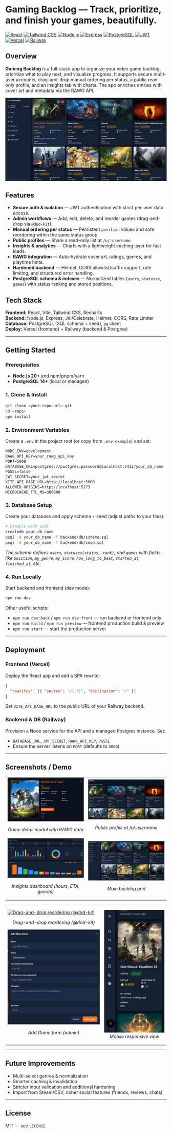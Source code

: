 # Gaming Backlog — Track, prioritize, and finish your games, beautifully.

[![React](https://img.shields.io/badge/Frontend-React-61DAFB?logo=react&logoColor=222)](#tech-stack)
[![Tailwind CSS](https://img.shields.io/badge/Styling-Tailwind-38B2AC?logo=tailwind-css&logoColor=fff)](#tech-stack)
[![Node.js](https://img.shields.io/badge/Backend-Node.js-339933?logo=node.js&logoColor=fff)](#tech-stack)
[![Express](https://img.shields.io/badge/API-Express-000?logo=express&logoColor=fff)](#tech-stack)
[![PostgreSQL](https://img.shields.io/badge/DB-PostgreSQL-4169E1?logo=postgresql&logoColor=fff)](#tech-stack)
[![JWT](https://img.shields.io/badge/Auth-JWT-000000?logo=jsonwebtokens&logoColor=fff)](#features)
[![Vercel](https://img.shields.io/badge/Frontend%20Hosting-Vercel-000?logo=vercel&logoColor=fff)](#deployment)
[![Railway](https://img.shields.io/badge/Backend%20Hosting-Railway-0B0D0E?logo=railway&logoColor=fff)](#deployment)

## Overview
**Gaming Backlog** is a full-stack app to organize your video game backlog, prioritize what to play next, and visualize progress. It supports secure multi-user accounts, drag-and-drop manual ordering per status, a public read-only profile, and an insights tab with charts. The app enriches entries with cover art and metadata via the RAWG API.

<!-- Hero image -->
<p align="center">
  <img src="docs/images/hero-dashboard.png" alt="Main backlog grid with cards" />
</p>

## Features
- **Secure auth & isolation** — JWT authentication with strict per-user data access.
- **Admin workflows** — Add, edit, delete, and reorder games (drag-and-drop via `@dnd-kit`).
- **Manual ordering per status** — Persistent `position` values and safe reordering within the same status group.
- **Public profiles** — Share a read-only list at `/u/:username`.
- **Insights & analytics** — Charts with a lightweight caching layer for fast loads.
- **RAWG integration** — Auto-hydrate cover art, ratings, genres, and playtime hints.
- **Hardened backend** — Helmet, CORS allowlist/suffix support, rate limiting, and structured error handling.
- **PostgreSQL schema & indexes** — Normalized tables (`users`, `statuses`, `games`) with status ranking and stored positions.

## Tech Stack
**Frontend:** React, Vite, Tailwind CSS, Recharts  
**Backend:** Node.js, Express, Joi/Celebrate, Helmet, CORS, Rate Limiter  
**Database:** PostgreSQL (SQL schema + seed), `pg` client  
**Deploy:** Vercel (frontend) + Railway (backend & Postgres)

---

## Getting Started

### Prerequisites
- **Node.js 20+** and npm/pnpm/yarn
- **PostgreSQL 14+** (local or managed)

### 1. Clone & Install
```bash
git clone <your-repo-url>.git
cd <repo>
npm install
```

### 2. Environment Variables

Create a `.env` in the project root (or copy from `.env.example`) and set:

```dotenv
NODE_ENV=development
RAWG_API_KEY=your_rawg_api_key
PORT=5000
DATABASE_URL=postgres://postgres:password@localhost:5432/your_db_name
PGSSL=false
JWT_SECRET=your_jwt_secret
VITE_API_BASE_URL=http://localhost:5000
ALLOWED_ORIGINS=http://localhost:5173
MICROCACHE_TTL_MS=300000
```

### 3. Database Setup

Create your database and apply schema + seed (adjust paths to your files):

```bash
# Example with psql
createdb your_db_name
psql -d your_db_name -f backend/db/schema.sql
psql -d your_db_name -f backend/db/seed.sql
```

_The schema defines `users`, `statuses(status, rank)`, and `games` with fields like `position`, `my_genre`, `my_score`, `how_long_to_beat`, `started_at`, `finished_at`, etc._

### 4. Run Locally

Start backend and frontend (dev mode):

```bash
npm run dev
```

Other useful scripts:

- `npm run dev:back` / `npm run dev:front` — run backend or frontend only  
- `npm run build` / `npm run preview` — frontend production build & preview  
- `npm run start` — start the production server

---

## Deployment

### Frontend (Vercel)

Deploy the React app and add a SPA rewrite:

```json
{
  "rewrites": [{ "source": "/(.*)", "destination": "/" }]
}
```

Set `VITE_API_BASE_URL` to the public URL of your Railway backend.

### Backend & DB (Railway)

Provision a Node service for the API and a managed Postgres instance. Set:

- `DATABASE_URL`, `JWT_SECRET`, `RAWG_API_KEY`, `PGSSL`  
- Ensure the server listens on `PORT` (defaults to `5000`)

---

## Screenshots / Demo

<!-- Desktop screens as a tidy 2×2 grid -->
<table>
  <tr>
    <td width="50%">
      <a href="docs/images/modal-display.png">
        <img src="docs/images/modal-display.png" alt="Game detail modal with RAWG data" width="100%" />
      </a>
      <p align="center"><em>Game detail modal with RAWG data</em></p>
    </td>
    <td width="50%">
      <a href="docs/images/public-view.png">
        <img src="docs/images/public-view.png" alt="Public profile read-only view" width="100%" />
      </a>
      <p align="center"><em>Public profile at /u/:username</em></p>
    </td>
  </tr>
  <tr>
    <td width="50%">
      <a href="docs/images/insights.png">
        <img src="docs/images/insights.png" alt="Insights dashboard with charts" width="100%" />
      </a>
      <p align="center"><em>Insights dashboard (hours, ETA, genres)</em></p>
    </td>
    <td width="50%">
      <a href="docs/images/hero-dashboard.png">
        <img src="docs/images/hero-dashboard.png" alt="Main backlog grid" width="100%" />
      </a>
      <p align="center"><em>Main backlog grid</em></p>
    </td>
  </tr>
</table>

<!-- Motion + Mobile + Add Game: left column stacks GIF + Add form, right column is mobile -->
<table>
  <tr>
    <td width="60%">
      <a href="docs/images/reorder.gif">
        <img src="docs/images/reorder.gif" alt="Drag-and-drop reordering (@dnd-kit)" width="100%" />
      </a>
      <p align="center"><em>Drag-and-drop reordering (@dnd-kit)</em></p>
      <a href="docs/images/add_new_game.PNG">
        <img src="docs/images/add_new_game.PNG" alt="Add Game form (admin)" width="100%" />
      </a>
      <p align="center"><em>Add Game form (admin)</em></p>
    </td>
    <td width="40%">
      <p align="center">
        <a href="docs/images/mobile-view.png">
          <img src="docs/images/mobile-view.png" alt="Mobile responsive view" width="320" />
        </a>
        <br />
        <em>Mobile responsive view</em>
      </p>
    </td>
  </tr>
</table>

---

## Future Improvements
- Multi-select genres & normalization
- Smarter caching & invalidation
- Stricter input validation and additional hardening
- Import from Steam/CSV; richer social features (friends, reviews, chats)

---

## License
MIT — see `LICENSE`.
